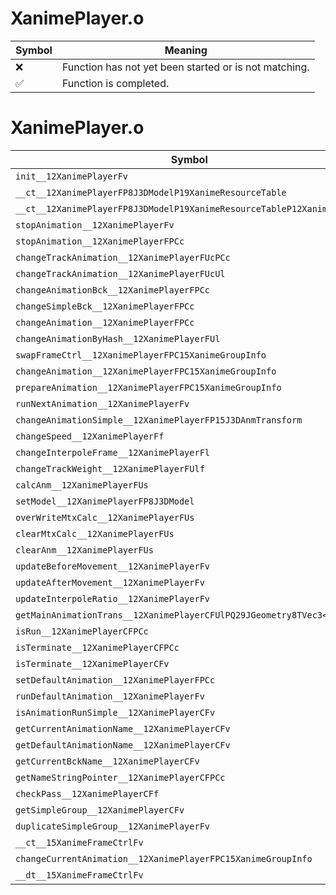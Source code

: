 # XanimePlayer.o
| Symbol | Meaning 
| ------------- | ------------- 
| :x: | Function has not yet been started or is not matching. 
| :white_check_mark: | Function is completed. 


# XanimePlayer.o
| Symbol | Decompiled? |
| ------------- | ------------- |
| `init__12XanimePlayerFv` | :x: |
| `__ct__12XanimePlayerFP8J3DModelP19XanimeResourceTable` | :x: |
| `__ct__12XanimePlayerFP8J3DModelP19XanimeResourceTableP12XanimePlayer` | :x: |
| `stopAnimation__12XanimePlayerFv` | :x: |
| `stopAnimation__12XanimePlayerFPCc` | :x: |
| `changeTrackAnimation__12XanimePlayerFUcPCc` | :x: |
| `changeTrackAnimation__12XanimePlayerFUcUl` | :x: |
| `changeAnimationBck__12XanimePlayerFPCc` | :x: |
| `changeSimpleBck__12XanimePlayerFPCc` | :x: |
| `changeAnimation__12XanimePlayerFPCc` | :x: |
| `changeAnimationByHash__12XanimePlayerFUl` | :x: |
| `swapFrameCtrl__12XanimePlayerFPC15XanimeGroupInfo` | :x: |
| `changeAnimation__12XanimePlayerFPC15XanimeGroupInfo` | :x: |
| `prepareAnimation__12XanimePlayerFPC15XanimeGroupInfo` | :x: |
| `runNextAnimation__12XanimePlayerFv` | :x: |
| `changeAnimationSimple__12XanimePlayerFP15J3DAnmTransform` | :x: |
| `changeSpeed__12XanimePlayerFf` | :x: |
| `changeInterpoleFrame__12XanimePlayerFl` | :x: |
| `changeTrackWeight__12XanimePlayerFUlf` | :x: |
| `calcAnm__12XanimePlayerFUs` | :x: |
| `setModel__12XanimePlayerFP8J3DModel` | :x: |
| `overWriteMtxCalc__12XanimePlayerFUs` | :x: |
| `clearMtxCalc__12XanimePlayerFUs` | :x: |
| `clearAnm__12XanimePlayerFUs` | :x: |
| `updateBeforeMovement__12XanimePlayerFv` | :x: |
| `updateAfterMovement__12XanimePlayerFv` | :x: |
| `updateInterpoleRatio__12XanimePlayerFv` | :x: |
| `getMainAnimationTrans__12XanimePlayerCFUlPQ29JGeometry8TVec3<f>` | :x: |
| `isRun__12XanimePlayerCFPCc` | :x: |
| `isTerminate__12XanimePlayerCFPCc` | :x: |
| `isTerminate__12XanimePlayerCFv` | :x: |
| `setDefaultAnimation__12XanimePlayerFPCc` | :x: |
| `runDefaultAnimation__12XanimePlayerFv` | :x: |
| `isAnimationRunSimple__12XanimePlayerCFv` | :x: |
| `getCurrentAnimationName__12XanimePlayerCFv` | :x: |
| `getDefaultAnimationName__12XanimePlayerCFv` | :x: |
| `getCurrentBckName__12XanimePlayerCFv` | :x: |
| `getNameStringPointer__12XanimePlayerCFPCc` | :x: |
| `checkPass__12XanimePlayerCFf` | :x: |
| `getSimpleGroup__12XanimePlayerCFv` | :x: |
| `duplicateSimpleGroup__12XanimePlayerFv` | :x: |
| `__ct__15XanimeFrameCtrlFv` | :x: |
| `changeCurrentAnimation__12XanimePlayerFPC15XanimeGroupInfo` | :x: |
| `__dt__15XanimeFrameCtrlFv` | :x: |
